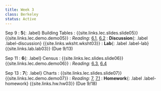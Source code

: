 ```yaml
---
title: Week 3
class: Berkeley
status: Active
---
```


Sep 9
: **5**{: .label} Building Tables
    : {{site.links.lec.slides.slide05}} {{site.links.lec.demo.demo05}}
: _Reading:_ [6.1](https://inferentialthinking.com/chapters/06/1/Sorting_Rows.html), [6.2](https://inferentialthinking.com/chapters/06/2/Selecting_Rows.html)
: **Discussion**{: .label .label-discussion} {{site.links.wksht.wksht03}}
: **Lab**{: .label .label-lab} {{site.links.lab.lab03}} (Due 9/13)

Sep 11
: **6**{: .label} Census
    : {{site.links.lec.slides.slide06}} {{site.links.lec.demo.demo06}}
: _Reading:_ [6.3](https://inferentialthinking.com/chapters/06/3/Example_Population_Trends.html), [6.4](https://inferentialthinking.com/chapters/06/4/Example_Sex_Ratios.html)

Sep 13
: **7**{: .label} Charts
    : {{site.links.lec.slides.slide07}} {{site.links.lec.demo.demo07}}
: _Reading:_ [7](https://inferentialthinking.com/chapters/07/Visualization.html), [7.1](https://inferentialthinking.com/chapters/07/1/Visualizing_Categorical_Distributions.html)
: **Homework**{: .label .label-homework} {{site.links.hw.hw03}} (Due 9/18)